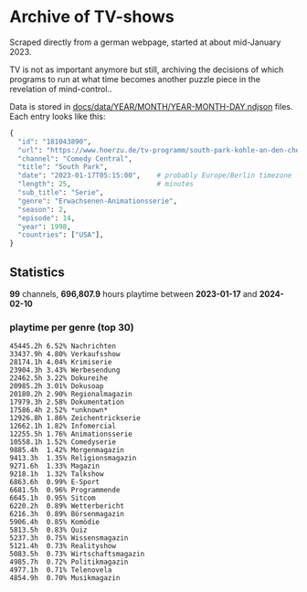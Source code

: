 # Archive of TV-shows

Scraped directly from a german webpage, started at about mid-January 2023.

TV is not as important anymore but still, archiving the decisions of which programs to run at what time
becomes another puzzle piece in the revelation of mind-control.. 

Data is stored in [docs/data/YEAR/MONTH/YEAR-MONTH-DAY.ndjson](docs/data/) files. 
Each entry looks like this:

```python
{
  "id": "181043890", 
  "url": "https://www.hoerzu.de/tv-programm/south-park-kohle-an-den-chefkoch/bid_181043890/", 
  "channel": "Comedy Central", 
  "title": "South Park", 
  "date": "2023-01-17T05:15:00",    # probably Europe/Berlin timezone 
  "length": 25,                     # minutes 
  "sub_title": "Serie", 
  "genre": "Erwachsenen-Animationsserie", 
  "season": 2, 
  "episode": 14, 
  "year": 1998, 
  "countries": ["USA"],
}
```

## Statistics

**99** channels, **696,807.9** hours playtime between **2023-01-17** and **2024-02-10**


### playtime per genre (top 30)

    45445.2h 6.52% Nachrichten
    33437.9h 4.80% Verkaufsshow
    28174.1h 4.04% Krimiserie
    23904.3h 3.43% Werbesendung
    22462.5h 3.22% Dokureihe
    20985.2h 3.01% Dokusoap
    20180.2h 2.90% Regionalmagazin
    17979.3h 2.58% Dokumentation
    17586.4h 2.52% *unknown*
    12926.8h 1.86% Zeichentrickserie
    12662.1h 1.82% Infomercial
    12255.5h 1.76% Animationsserie
    10558.1h 1.52% Comedyserie
    9885.4h  1.42% Morgenmagazin
    9413.3h  1.35% Religionsmagazin
    9271.6h  1.33% Magazin
    9218.1h  1.32% Talkshow
    6863.6h  0.99% E-Sport
    6681.5h  0.96% Programmende
    6645.1h  0.95% Sitcom
    6220.2h  0.89% Wetterbericht
    6216.3h  0.89% Börsenmagazin
    5906.4h  0.85% Komödie
    5813.5h  0.83% Quiz
    5237.3h  0.75% Wissensmagazin
    5121.4h  0.73% Realityshow
    5083.5h  0.73% Wirtschaftsmagazin
    4985.7h  0.72% Politikmagazin
    4977.1h  0.71% Telenovela
    4854.9h  0.70% Musikmagazin
